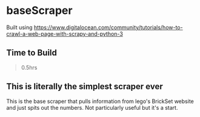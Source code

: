 # baseScraper
Built using https://www.digitalocean.com/community/tutorials/how-to-crawl-a-web-page-with-scrapy-and-python-3
## Time to Build
>0.5hrs
## This is literally the simplest scraper ever
This is the base scraper that pulls information from lego's BrickSet website and just spits out the numbers. Not particularly useful but it's a start.
